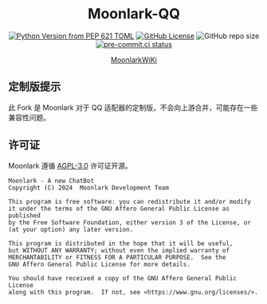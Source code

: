 <div align="center">

  <h1>Moonlark-QQ</h1>

[![Python Version from PEP 621 TOML](https://img.shields.io/python/required-version-toml?tomlFilePath=https%3A%2F%2Fgithub.com%2FMoonlark-Dev%2FMoonlark-QQ%2Fraw%2Fmain%2Fpyproject.toml)](https://github.com/Moonlark-Dev/Moonlark-QQ/blob/main/pyproject.toml)
[![GitHub License](https://img.shields.io/github/license/Moonlark-Dev/Moonlark-QQ)](LICENSE)
![GitHub repo size](https://img.shields.io/github/repo-size/Moonlark-Dev/Moonlark-QQ)
[![pre-commit.ci status](https://results.pre-commit.ci/badge/github/Moonlark-Dev/Moonlark-QQ/main.svg)](https://results.pre-commit.ci/latest/github/Moonlark-Dev/Moonlark-QQ/main)

[MoonlarkWiKi](https://moonlark-wiki.itcdt.top/)

</div>

## 定制版提示

此 Fork 是 Moonlark 对于 QQ 适配器的定制版，不会向上游合并，可能存在一些兼容性问题。

## 许可证

Moonlark 遵循 [AGPL-3.0](LICENSE) 许可证开源。

```
Moonlark - A new ChatBot
Copyright (C) 2024  Moonlark Development Team

This program is free software: you can redistribute it and/or modify
it under the terms of the GNU Affero General Public License as published
by the Free Software Foundation, either version 3 of the License, or
(at your option) any later version.

This program is distributed in the hope that it will be useful,
but WITHOUT ANY WARRANTY; without even the implied warranty of
MERCHANTABILITY or FITNESS FOR A PARTICULAR PURPOSE.  See the
GNU Affero General Public License for more details.

You should have received a copy of the GNU Affero General Public License
along with this program.  If not, see <https://www.gnu.org/licenses/>.
```

